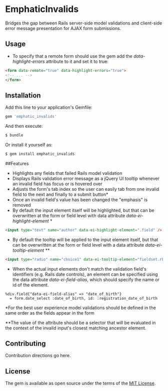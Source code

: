 # EmphaticInvalids
Bridges the gap between Rails server-side model validations and client-side error message presentation for AJAX form submissions.

## Usage
 * To specify that a remote form should use the gem add the _data-highlight-errors_ attribute to it and set it to true:
```HTML
<form data-remote="true" data-highlight-errors="true">
<!-- ... -->
</form>
```

## Installation
Add this line to your application's Gemfile:

```ruby
gem 'emphatic_invalids'
```

And then execute:
```bash
$ bundle
```

Or install it yourself as:
```bash
$ gem install emphatic_invalids
```

##Features

 * Highlights any fields that failed Rails model validation
 * Displays Rails validation error message as a jQuery UI tooltip whenever an invalid field has focus or is hovered over
 * Adjusts the form's tab index so the user can easily tab from one invalid field to the next and finally to a submit button*
 * Once an invalid field's value has been changed the "emphasis" is removed
 * By default the input element itself will be highlighted, but that can be overwritten at the form or field level with data attribute _data-ei-highlight-element_ * 
```HTML
<input type="text" name="author" data-ei-highlight-element=".field" />
```
 * By default the tooltip will be applied to the input element itself, but that can be overwritten at the form or field level with a data attribute _data-ei-tooltip-element_ ** 
```HTML
<input type="radio" name="choice1" data-ei-tooltip-element="fieldset.rb-group" />
```
 * When the actual input elements don't match the validation field's identifiers (e.g. Rails date controls), an element can be specified using the data attribute _data-ei-field-alias_, which should specify the name or id of the element.
```haml
%div.field{"data-ei-field-alias" => "date_of_birth"}
  = form.date_select :date_of_birth, id: :registration_date_of_birth
```

*For the best user experience model validations should be defined in the same order as the fields appear in the form

\*\*The value of the attribute should be a selector that will be evaluated in the context of the invalid input's closest matching ancestor element.

## Contributing
Contribution directions go here.

## License
The gem is available as open source under the terms of the [MIT License](http://opensource.org/licenses/MIT).
